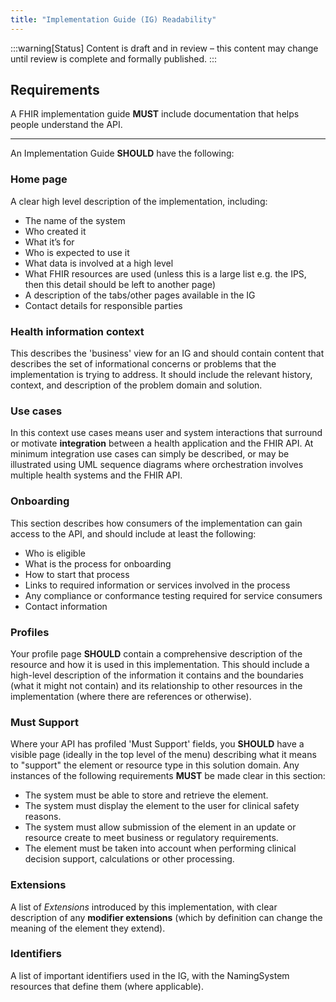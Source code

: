 ```yaml
---
title: "Implementation Guide (IG) Readability"
---
```


:::warning[Status]
Content is draft and in review – this content may change until review is complete and formally published.
:::

## Requirements

A FHIR implementation guide **MUST** include documentation that helps people understand the API.

---

An Implementation Guide **SHOULD** have the following:

### Home page

A clear high level description of the implementation, including:

- The name of the system
- Who created it
- What it’s for
- Who is expected to use it
- What data is involved at a high level
- What FHIR resources are used (unless this is a large list e.g. the IPS, then this detail should be left to another page)
- A description of the tabs/other pages available in the IG
- Contact details for responsible parties

### Health information context

This describes the 'business' view for an IG and should contain content that describes the set of informational concerns or problems that the implementation is trying to address. It should include the relevant history, context, and description of the problem domain and solution.

### Use cases

In this context use cases means user and system interactions that surround or motivate **integration** between a health application and the FHIR API.  At minimum integration use cases can simply be described, or may be illustrated using UML sequence diagrams where orchestration involves multiple health systems and the FHIR API.

### Onboarding

This section describes how consumers of the implementation can gain access to the API, and should include at least the following:

- Who is eligible
- What is the process for onboarding
- How to start that process
- Links to required information or services involved in the process
- Any compliance or conformance testing required for service consumers
- Contact information

### Profiles

Your profile page **SHOULD**  contain a comprehensive description of the resource and how it is used in this implementation. This should include a high-level description of the information it contains and the boundaries (what it might not contain) and its relationship to other resources in the implementation (where there are references or otherwise).

### Must Support

Where your API has profiled 'Must Support' fields, you **SHOULD**  have a visible page (ideally in the top level of the menu) describing what it means to "support" the element or resource type in this solution domain.  Any instances of the following requirements **MUST** be made clear in this section:

- The system must be able to store and retrieve the element.
- The system must display the element to the user for clinical safety reasons.
- The system must allow submission of the element in an update or resource create to meet business or regulatory requirements.
- The element must be taken into account when performing clinical decision support, calculations or other processing.

### Extensions

A list of *Extensions* introduced by this implementation, with clear description of any **modifier extensions** (which by definition can change the meaning of the element they extend).

### Identifiers

A list of important identifiers used in the IG, with the NamingSystem resources that define them (where applicable).
